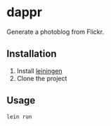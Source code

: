 # dappr

Generate a photoblog from Flickr.

## Installation

1. Install [leiningen][]
2. Clone the project

## Usage

    lein run


[leiningen]: https://leiningen.org/

